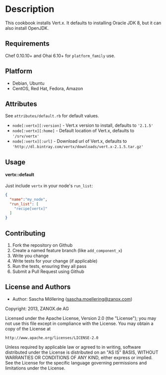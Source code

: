 Description
==============
This cookbook installs Vert.x. It defaults to installing Oracle JDK 8, but it can also install OpenJDK. 

Requirements
------------
Chef 0.10.10+ and Ohai 6.10+ for `platform_family` use.

## Platform
* Debian, Ubuntu
* CentOS, Red Hat, Fedora, Amazon


Attributes
----------
See `attributes/default.rb` for default values.

* `node[:vertx][:version]` - Vert.x version to install, defaults to `'2.1.5'`
* `node[:vertx][:home]` - Default location of Vert.x, defaults to `'/srv/vertx'`
* `node[:vertx][:url]` - Download url of Vert.x, defaults to `'http://dl.bintray.com/vertx/downloads/vert.x-2.1.5.tar.gz'`


Usage
-----
#### vertx::default

Just include `vertx` in your node's `run_list`:

```json
{
  "name":"my_node",
  "run_list": [
    "recipe[vertx]"
  ]
}
```

Contributing
------------
1. Fork the repository on Github
2. Create a named feature branch (like `add_component_x`)
3. Write you change
4. Write tests for your change (if applicable)
5. Run the tests, ensuring they all pass
6. Submit a Pull Request using Github

License and Authors
-------------------

* Author: Sascha Möllering (<sascha.moellering@zanox.com>)

Copyright: 2013, ZANOX.de AG

Licensed under the Apache License, Version 2.0 (the "License");
you may not use this file except in compliance with the License.
You may obtain a copy of the License at

    http://www.apache.org/licenses/LICENSE-2.0

Unless required by applicable law or agreed to in writing, software
distributed under the License is distributed on an "AS IS" BASIS,
WITHOUT WARRANTIES OR CONDITIONS OF ANY KIND, either express or implied.
See the License for the specific language governing permissions and
limitations under the License.

